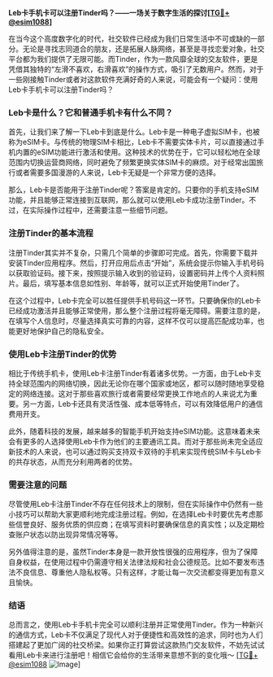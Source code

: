 **Leb卡手机卡可以注册Tinder吗？——一场关于数字生活的探讨[[TG💪+ @esim1088](https://t.me/s/esim1088)]**

在当今这个高度数字化的时代，社交软件已经成为我们日常生活中不可或缺的一部分。无论是寻找志同道合的朋友，还是拓展人脉网络，甚至是寻找恋爱对象，社交平台都为我们提供了无限可能。而Tinder，作为一款风靡全球的交友软件，更是凭借其独特的“左滑不喜欢，右滑喜欢”的操作方式，吸引了无数用户。然而，对于一些刚接触Tinder或者对这款软件充满好奇的人来说，可能会有一个疑问：使用Leb卡手机卡可以注册Tinder吗？

### Leb卡是什么？它和普通手机卡有什么不同？

首先，让我们来了解一下Leb卡到底是什么。Leb卡是一种电子虚拟SIM卡，也被称为eSIM卡。与传统的物理SIM卡相比，Leb卡不需要实体卡片，可以直接通过手机内置的eSIM功能进行激活和使用。这种技术的优势在于，它可以轻松地在全球范围内切换运营商网络，同时避免了频繁更换实体SIM卡的麻烦。对于经常出国旅行或者需要多国漫游的人来说，Leb卡无疑是一个非常方便的选择。

那么，Leb卡是否能用于注册Tinder呢？答案是肯定的。只要你的手机支持eSIM功能，并且能够正常连接到互联网，那么就可以使用Leb卡成功注册Tinder。不过，在实际操作过程中，还需要注意一些细节问题。

### 注册Tinder的基本流程

注册Tinder其实并不复杂，只需几个简单的步骤即可完成。首先，你需要下载并安装Tinder应用程序。然后，打开应用后点击“开始”，系统会提示你输入手机号码以获取验证码。接下来，按照提示输入收到的验证码，设置密码并上传个人资料照片。最后，填写基本信息如性别、年龄等，就可以正式开始使用Tinder了。

在这个过程中，Leb卡完全可以胜任提供手机号码这一环节。只要确保你的Leb卡已经成功激活并且能够正常使用，那么整个注册过程将毫无障碍。需要注意的是，在填写个人信息时，尽量选择真实可靠的内容，这样不仅可以提高匹配成功率，也能更好地保护自己的隐私安全。

### 使用Leb卡注册Tinder的优势

相比于传统手机卡，使用Leb卡注册Tinder有着诸多优势。一方面，由于Leb卡支持全球范围内的网络切换，因此无论你在哪个国家或地区，都可以随时随地享受稳定的网络连接。这对于那些喜欢旅行或者需要经常更换工作地点的人来说尤为重要。另一方面，Leb卡还具有灵活性强、成本低等特点，可以有效降低用户的通信费用开支。

此外，随着科技的发展，越来越多的智能手机开始支持eSIM功能。这意味着未来会有更多的人选择使用Leb卡作为他们的主要通讯工具。而对于那些尚未完全适应新技术的人来说，也可以通过购买支持双卡双待的手机来实现传统SIM卡与Leb卡的共存状态，从而充分利用两者的优势。

### 需要注意的问题

尽管使用Leb卡注册Tinder不存在任何技术上的限制，但在实际操作中仍然有一些小技巧可以帮助大家更顺利地完成注册过程。例如，在选择Leb卡时要优先考虑那些信誉良好、服务优质的供应商；在填写资料时要确保信息的真实性；以及定期检查账户状态以防出现异常情况等等。

另外值得注意的是，虽然Tinder本身是一款开放性很强的应用程序，但为了保障自身权益，在使用过程中仍需遵守相关法律法规和社会公德规范。比如不要发布违法不良信息、尊重他人隐私权等。只有这样，才能让每一次交流都变得更加有意义且愉快。

### 结语

总而言之，使用Leb卡手机卡完全可以顺利注册并正常使用Tinder。作为一种新兴的通信方式，Leb卡不仅满足了现代人对于便捷性和高效性的追求，同时也为人们搭建起了更加广阔的社交桥梁。如果你正打算尝试这款热门交友软件，不妨先试试看用Leb卡来进行注册吧！相信它会给你的生活带来意想不到的变化哦～ [[TG💪+ @esim1088](https://t.me/s/esim1088) ![Image](https://i.postimg.cc/4NQfJmqS/Snipaste-2025-05-13-00-14-12.png)]